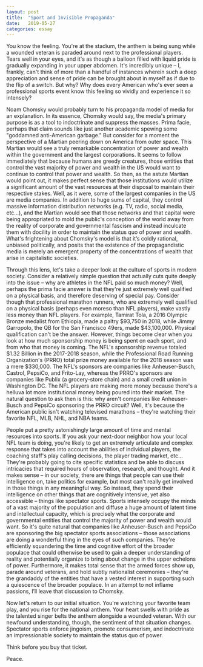 ```yaml
---
layout: post
title:  "Sport and Invisible Propaganda"
date:   2019-05-27
categories: essay
---
```


You know the feeling. You're at the stadium, the anthem is being sung while a wounded veteran is paraded around next to the professional players. Tears well in your eyes, and it's as though a balloon filled with liquid pride is gradually expanding in your upper abdomen. It's incredibly unique – I, frankly, can't think of more than a handful of instances wherein such a deep appreciation and sense of pride can be brought about in myself as if due to the flip of a switch. But why? Why does every American who's ever seen a professional sports event know this feeling so vividly and experience it so intensely?

Noam Chomsky would probably turn to his propaganda model of media for an explanation. In its essence, Chomsky would say, the media's primary purpose is as a tool to indoctrinate and suppress the masses. Prima facie, perhaps that claim sounds like just another academic spewing some "goddamned anti-American garbage." But consider for a moment the perspective of a Martian peering down on America from outer space. This Martian would see a truly remarkable concentration of power and wealth within the government and the largest corporations. It seems to follow immediately that because humans are greedy creatures, those entities that control the vast majority of power and wealth in the US would want to continue to control that power and wealth. So then, as the astute Martian would point out, it makes perfect sense that those institutions would utilize a significant amount of the vast resources at their disposal to maintain their respective stakes. Well, as it were, some of the largest companies in the US are media companies. In addition to huge sums of capital, they control massive information distribution networks (e.g. TV, radio, social media, etc...), and the Martian would see that those networks and that capital were being appropriated to mold the public's conception of the world away from the reality of corporate and governmental fascism and instead inculcate them with docility in order to maintain the status quo of power and wealth. What's frightening about Chomsky's model is that it’s coldly rational, unbiased politically, and posits that the existence of the propagandistic media is merely an emergent property of the concentrations of wealth that arise in capitalistic societies.

Through this lens, let's take a deeper look at the culture of sports in modern society. Consider a relatively simple question that actually cuts quite deeply into the issue – why are athletes in the NFL paid so much money? Well, perhaps the prima facie answer is that they're just extremely well qualified on a physical basis, and therefore deserving of special pay. Consider though that professional marathon runners, who are extremely well qualified on a physical basis (perhaps even moreso than NFL players), make vastly less money than NFL players. For example, Tamirat Tola, a 2016 Olympic Bronze medalist from Ethiopia, made a paltry $93,750 in 2018, while Jimmy Garropolo, the QB for the San Francisco 49ers, made $43,100,000. Physical qualification can't be the answer. However, things become clear when you look at how much sponsorship money is being spent on each sport, and from who that money is coming. The NFL's sponsorship revenue totaled $1.32 Billion in the 2017-2018 season, while the Professional Road Running Organization's (PRRO) total prize money available for the 2018 season was a mere $330,000. The NFL's sponsors are companies like Anheuser-Busch, Castrol, PepsiCo, and Frito-Lay, whereas the PRRO's sponsors are companies like Publix (a grocery-store chain) and a small credit union in Washington DC. The NFL players are making more money because there's a helluva lot more institutional money being poured into their market. The natural question to ask then is this: why aren't companies like Anheuser-Busch and PepsiCo sponsoring the PRRO circuit? Well, it's because the American public isn't watching televised marathons – they're watching their favorite NFL, MLB, NHL, and NBA teams.

People put a pretty astonishingly large amount of time and mental resources into sports. If you ask your next-door neighbor how your local NFL team is doing, you're likely to get an extremely articulate and complex response that takes into account the abilities of individual players, the coaching staff's play calling decisions, the player trading market, etc... They're probably going to cite specific statistics and be able to discuss intricacies that required hours of observation, research, and thought. And it makes sense – in our society, there are things that people can use their intelligence on, take politics for example, but most can't really get involved in those things in any meaningful way. So instead, they spend their intelligence on other things that are cognitively intensive, yet also accessible – things like spectator sports. Sports intensely occupy the minds of a vast majority of the population and diffuse a huge amount of latent time and intellectual capacity, which is precisely what the corporate and governmental entities that control the majority of power and wealth would want. So it's quite natural that companies like Anheuser-Busch and PepsiCo are sponsoring the big spectator sports associations – those associations are doing a wonderful thing in the eyes of such companies. They're efficiently squandering the time and cognitive effort of the broader populace that could otherwise be used to gain a deeper understanding of reality and potentially organize to bring about change in the upper echelons of power. Furthermore, it makes total sense that the armed forces show up, parade around veterans, and hold subtly nationalist ceremonies – they're the grandaddy of the entities that have a vested interest in supporting such a quiescence of the broader populace. In an attempt to not inflame passions, I’ll leave that discussion to Chomsky.

Now let's return to our initial situation. You're watching your favorite team play, and you rise for the national anthem. Your heart swells with pride as the talented singer belts the anthem alongside a wounded veteran. With our newfound understanding, though, the sentiment of that situation changes. Spectator sports enforce jingoism, promote consumerism, and indoctrinate an impressionable society to maintain the status quo of power.

Think before you buy that ticket.

Peace.